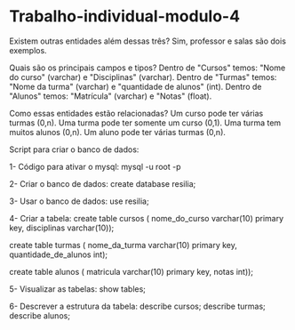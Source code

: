 # Trabalho-individual-modulo-4

Existem outras entidades além dessas três?
Sim, professor e salas são dois exemplos.


Quais são os principais campos e tipos?
Dentro de "Cursos" temos: "Nome do curso" (varchar) e "Disciplinas" (varchar).
Dentro de "Turmas" temos: "Nome da turma" (varchar) e "quantidade de alunos" (int).
Dentro de "Alunos" temos: "Matrícula" (varchar) e "Notas" (float).


Como essas entidades estão relacionadas?
Um curso pode ter várias turmas (0,n).
Uma turma pode ter somente um curso (0,1).
Uma turma tem muitos alunos (0,n).
Um aluno pode ter várias turmas (0,n).



Script para criar o banco de dados:

1- Código para ativar o mysql:
mysql -u root -p


2- Criar o banco de dados:
create database resilia;


3- Usar o banco de dados:
use resilia;


4- Criar a tabela:
create table cursos (
nome_do_curso varchar(10) primary key,
disciplinas varchar(10));

create table turmas (
nome_da_turma varchar(10) primary key,
quantidade_de_alunos int);

create table alunos (
matricula varchar(10) primary key,
notas int));


5- Visualizar as tabelas:
show tables;


6- Descrever a estrutura da tabela:
describe cursos;
describe turmas;
describe alunos;
